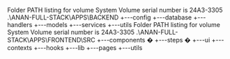 Folder PATH listing for volume System
Volume serial number is 24A3-3305
.\ANAN-FULL-STACK\APPS\BACKEND
+---config
+---database
+---handlers
+---models
+---services
+---utils
Folder PATH listing for volume System
Volume serial number is 24A3-3305
.\ANAN-FULL-STACK\APPS\FRONTEND\SRC
+---components
�   +---steps
�   +---ui
+---contexts
+---hooks
+---lib
+---pages
+---utils
